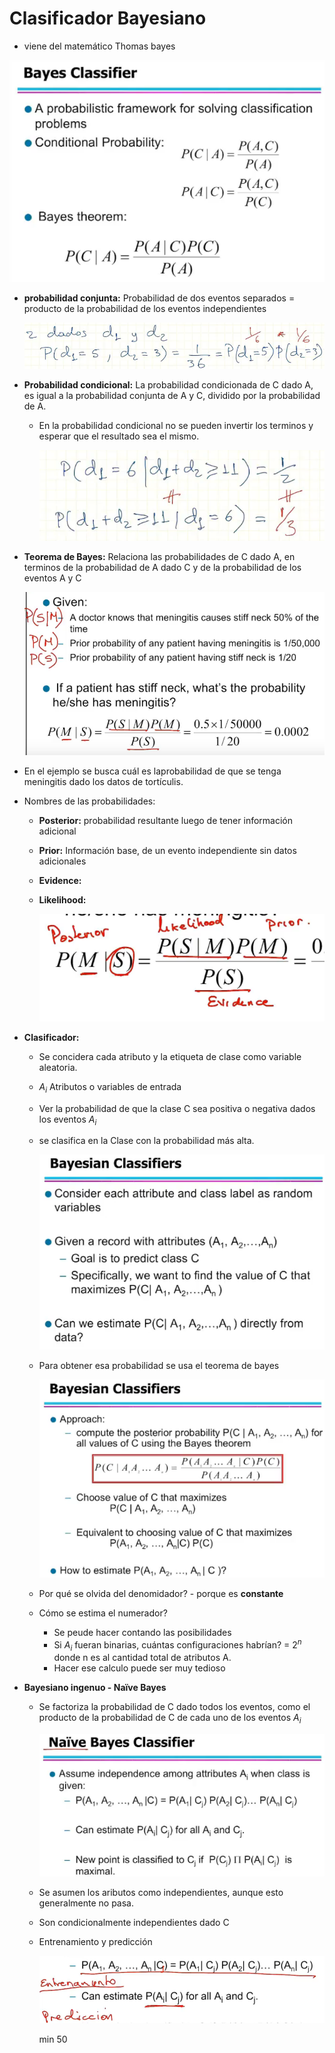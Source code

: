 # Clasificador Bayesiano

- viene del matemático Thomas bayes

![Bayes](images/020.png)

- **probabilidad conjunta:** Probabilidad de dos eventos separados = producto de la probabilidad de los eventos independientes

  ![Probabilidad conjunta](images/021.png)

- **Probabilidad condicional:** La probabilidad condicionada de C dado A, es igual a la probabilidad conjunta de A y C, dividido por la probabilidad de A.
  - En la probabilidad condicional no se pueden invertir los terminos y esperar que el resultado sea el mismo.

    ![probabilidad condicional](images/022.png)

- **Teorema de Bayes:** Relaciona las probabilidades de C dado A, en terminos de la probabilidad de A dado C y de la probabilidad de los eventos A y C

    ![ejemplo](images/023.png)

- En el ejemplo se busca cuál es laprobabilidad de que se tenga meningitis dado los datos de tortículis.
- Nombres de las probabilidades:
  - **Posterior:** probabilidad resultante luego de tener información adicional
  - **Prior:** Información base, de un evento independiente sin datos adicionales
  - **Evidence:**
  - **Likelihood:**

    ![Nombres](images/024.png)

- **Clasificador:**
  - Se concidera cada atributo y la etiqueta de clase como variable aleatoria.
  - $A_i$ Atributos o variables de entrada
  - Ver la probabilidad de que la clase C sea positiva o negativa dados los eventos $A_i$
  - se clasifica en la Clase con la probabilidad más alta.

    ![clasificador](images/025.png)

  - Para obtener esa probabilidad se usa el teorema de bayes

    ![Teorema de bayes en clasificador](images/026.png)

  - Por qué se olvida del denomidador? - porque es **constante**
  - Cómo se estima el numerador?
    - Se peude hacer contando las posibilidades
    - Si $A_i$ fueran binarias, cuántas configuraciones habrían? = $2^n$ donde n es al cantidad total de atributos A.
    - Hacer ese calculo puede ser muy tedioso
- **Bayesiano ingenuo - Naïve Bayes**
  - Se factoriza la probabilidad de C dado todos los eventos, como el producto de la probabilidad de C de cada uno de los eventos $A_i$

    ![Naive](images/027.png)

  - Se asumen los aributos como independientes, aunque esto generalmente no pasa.
  - Son condicionalmente independientes dado C
  - Entrenamiento y predicción

    ![entrenamiento y predicción](images/028.png)

    min 50
